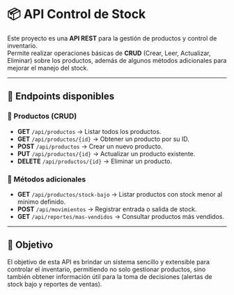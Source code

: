 # 📦 API Control de Stock

Este proyecto es una **API REST** para la gestión de productos y control de inventario.  
Permite realizar operaciones básicas de **CRUD** (Crear, Leer, Actualizar, Eliminar) sobre los productos, además de algunos métodos adicionales para mejorar el manejo del stock.

---

## 🔹 Endpoints disponibles

### 📌 Productos (CRUD)
- **GET** `/api/productos` → Listar todos los productos.  
- **GET** `/api/productos/{id}` → Obtener un producto por su ID.  
- **POST** `/api/productos` → Crear un nuevo producto.  
- **PUT** `/api/productos/{id}` → Actualizar un producto existente.  
- **DELETE** `/api/productos/{id}` → Eliminar un producto.  

### 📌 Métodos adicionales
- **GET** `/api/productos/stock-bajo` → Listar productos con stock menor al mínimo definido.  
- **POST** `/api/movimientos` → Registrar entrada o salida de stock.  
- **GET** `/api/reportes/mas-vendidos` → Consultar productos más vendidos.  

---

## 🚀 Objetivo

El objetivo de esta API es brindar un sistema sencillo y extensible para controlar el inventario, permitiendo no solo gestionar productos, sino también obtener información útil para la toma de decisiones (alertas de stock bajo y reportes de ventas).
